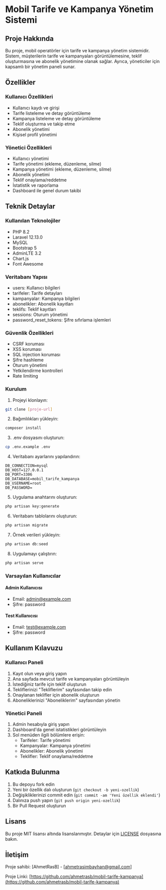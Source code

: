 # Mobil Tarife ve Kampanya Yönetim Sistemi

## Proje Hakkında
Bu proje, mobil operatörler için tarife ve kampanya yönetim sistemidir. Sistem, müşterilerin tarife ve kampanyaları görüntülemesine, teklif oluşturmasına ve abonelik yönetimine olanak sağlar. Ayrıca, yöneticiler için kapsamlı bir yönetim paneli sunar.

## Özellikler

### Kullanıcı Özellikleri
- Kullanıcı kaydı ve girişi
- Tarife listeleme ve detay görüntüleme
- Kampanya listeleme ve detay görüntüleme
- Teklif oluşturma ve takip etme
- Abonelik yönetimi
- Kişisel profil yönetimi

### Yönetici Özellikleri
- Kullanıcı yönetimi
- Tarife yönetimi (ekleme, düzenleme, silme)
- Kampanya yönetimi (ekleme, düzenleme, silme)
- Abonelik yönetimi
- Teklif onaylama/reddetme
- İstatistik ve raporlama
- Dashboard ile genel durum takibi

## Teknik Detaylar

### Kullanılan Teknolojiler
- PHP 8.2
- Laravel 12.13.0
- MySQL
- Bootstrap 5
- AdminLTE 3.2
- Chart.js
- Font Awesome

### Veritabanı Yapısı
- users: Kullanıcı bilgileri
- tarifeler: Tarife detayları
- kampanyalar: Kampanya bilgileri
- abonelikler: Abonelik kayıtları
- teklifs: Teklif kayıtları
- sessions: Oturum yönetimi
- password_reset_tokens: Şifre sıfırlama işlemleri

### Güvenlik Özellikleri
- CSRF koruması
- XSS koruması
- SQL injection koruması
- Şifre hashleme
- Oturum yönetimi
- Yetkilendirme kontrolleri
- Rate limiting

### Kurulum

1. Projeyi klonlayın:
```bash
git clone [proje-url]
```

2. Bağımlılıkları yükleyin:
```bash
composer install
```

3. .env dosyasını oluşturun:
```bash
cp .env.example .env
```

4. Veritabanı ayarlarını yapılandırın:
```env
DB_CONNECTION=mysql
DB_HOST=127.0.0.1
DB_PORT=3306
DB_DATABASE=mobil_tarife_kampanya
DB_USERNAME=root
DB_PASSWORD=
```

5. Uygulama anahtarını oluşturun:
```bash
php artisan key:generate
```

6. Veritabanı tablolarını oluşturun:
```bash
php artisan migrate
```

7. Örnek verileri yükleyin:
```bash
php artisan db:seed
```

8. Uygulamayı çalıştırın:
```bash
php artisan serve
```

### Varsayılan Kullanıcılar

#### Admin Kullanıcısı
- Email: admin@example.com
- Şifre: password

#### Test Kullanıcısı
- Email: test@example.com
- Şifre: password

## Kullanım Kılavuzu

### Kullanıcı Paneli
1. Kayıt olun veya giriş yapın
2. Ana sayfada mevcut tarife ve kampanyaları görüntüleyin
3. İstediğiniz tarife için teklif oluşturun
4. Tekliflerinizi "Tekliflerim" sayfasından takip edin
5. Onaylanan teklifler için abonelik oluşturun
6. Aboneliklerinizi "Aboneliklerim" sayfasından yönetin

### Yönetici Paneli
1. Admin hesabıyla giriş yapın
2. Dashboard'da genel istatistikleri görüntüleyin
3. Sol menüden ilgili bölümlere erişin:
   - Tarifeler: Tarife yönetimi
   - Kampanyalar: Kampanya yönetimi
   - Abonelikler: Abonelik yönetimi
   - Teklifler: Teklif onaylama/reddetme

## Katkıda Bulunma
1. Bu depoyu fork edin
2. Yeni bir özellik dalı oluşturun (`git checkout -b yeni-ozellik`)
3. Değişikliklerinizi commit edin (`git commit -am 'Yeni özellik eklendi'`)
4. Dalınıza push yapın (`git push origin yeni-ozellik`)
5. Bir Pull Request oluşturun

## Lisans
Bu proje MIT lisansı altında lisanslanmıştır. Detaylar için [LICENSE](LICENSE) dosyasına bakın.

## İletişim
Proje sahibi: [AhmetRasB] - [ahmetrasimbayhan@gmail.com]

Proje Linki: [https://github.com/ahmetrasb/mobil-tarife-kampanya](https://github.com/ahmetrasb/mobil-tarife-kampanya)
